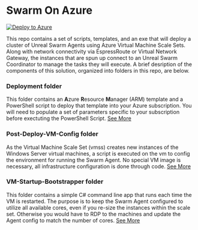 # **Swarm On Azure**

[![Deploy to Azure](https://azuredeploy.net/deploybutton.svg)](https://azuredeploy.net/)

This repo contains a set of scripts, templates, and an exe that will deploy a cluster of Unreal Swarm Agents using Azure Virtual Machine Scale Sets. Along with network connectivity via EspressRoute or Virtual Network Gateway, the instances that are spun up connect to an Unreal Swarm Coordinator to manage the tasks they will execute. A brief desription of the components of this solution, organized into folders in this repo, are below.

### **Deployment folder**
This folder contains an **A**zure **R**esource **M**anager (ARM) template and a PowerShell script to deploy that template into your Azure subscription.  You will need to populate a set of parameters specific to your subscription before exectuting the PowerShell Script. [See More](deployment/readme.md)

### **Post-Deploy-VM-Config folder**
As the Virtual Machine Scale Set (vmss) creates new instances of the Windows Server virtual machines, a script is executed on the vm to config the environment for running the Swarm Agent.  No special VM image is necessary, all infrastructure configuration is done through code. [See More](post-deploy-vm-config/readme.md)

### **VM-Startup-Bootstrapper folder**
This folder contains a simple C# command line app that runs each time the VM is restarted. The purpose is to keep the Swarm Agent configured to utilize all available cores, even if you re-size the instances within the scale set.  Otherwise you would have to RDP to the machines and update the Agent config to match the number of cores. [See More](vm-startup-bootstrapper/readme.md)
